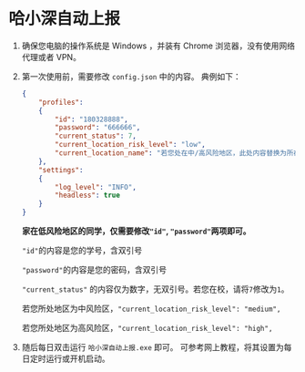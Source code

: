 # 哈小深自动上报

1. 确保您电脑的操作系统是 Windows ，并装有 Chrome 浏览器，没有使用网络代理或者 VPN。
2. 第一次使用前，需要修改 `config.json` 中的内容。
典例如下：

    ```json
    {
        "profiles":
        {
            "id": "180328888",
            "password": "666666",
            "current_status": 7,
            "current_location_risk_level": "low",
            "current_location_name": "若您处在中/高风险地区，此处内容替换为所在街道与社区名称"
        },
        "settings":
        {
            "log_level": "INFO",
            "headless": true
        }
    }
    ```

    **家在低风险地区的同学，仅需要修改`"id"`, `"password"`两项即可。**

    `"id"`的内容是您的学号，含双引号

    `"password"`的内容是您的密码，含双引号

    `"current_status"` 的内容仅为数字，无双引号。若您在校，请将`7`修改为`1`。

    若您所处地区为中风险区，`"current_location_risk_level": "medium",`

    若您所处地区为高风险区，`"current_location_risk_level": "high",`

3. 随后每日双击运行 `哈小深自动上报.exe` 即可。
    可参考网上教程，将其设置为每日定时运行或开机启动。